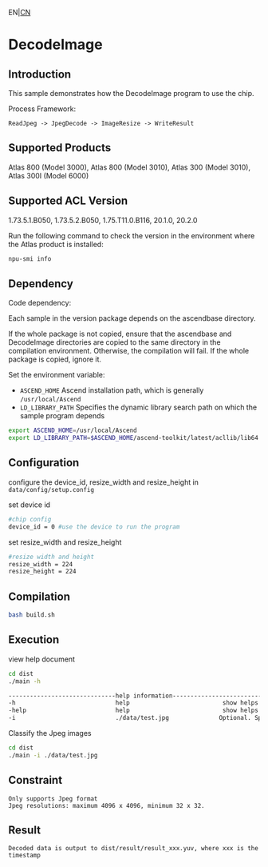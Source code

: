 EN|[CN](README.zh.md)
# DecodeImage

## Introduction

This sample demonstrates how the DecodeImage program to use the chip.

Process Framework:
```
ReadJpeg -> JpegDecode -> ImageResize -> WriteResult
```

## Supported Products

Atlas 800 (Model 3000), Atlas 800 (Model 3010), Atlas 300 (Model 3010), Atlas 300I (Model 6000)

## Supported ACL Version

1.73.5.1.B050, 1.73.5.2.B050, 1.75.T11.0.B116, 20.1.0, 20.2.0

Run the following command to check the version in the environment where the Atlas product is installed:
```bash
npu-smi info
```

## Dependency

Code dependency:

Each sample in the version package depends on the ascendbase directory.

If the whole package is not copied, ensure that the ascendbase and DecodeImage directories are copied to the same directory in the compilation environment. Otherwise, the compilation will fail. If the whole package is copied, ignore it.

Set the environment variable:
*  `ASCEND_HOME`      Ascend installation path, which is generally `/usr/local/Ascend`
*  `LD_LIBRARY_PATH`  Specifies the dynamic library search path on which the sample program depends

```bash
export ASCEND_HOME=/usr/local/Ascend
export LD_LIBRARY_PATH=$ASCEND_HOME/ascend-toolkit/latest/acllib/lib64:$LD_LIBRARY_PATH
```

## Configuration

configure the device_id, resize_width and resize_height in `data/config/setup.config`

set device id
```bash
#chip config
device_id = 0 #use the device to run the program
```
set resize_width and resize_height
```bash
#resize width and height
resize_width = 224
resize_height = 224
```

## Compilation
```bash
bash build.sh
```

## Execution
view help document
```bash
cd dist
./main -h

------------------------------help information------------------------------
-h                            help                          show helps
-help                         help                          show helps
-i                            ./data/test.jpg              Optional. Specify the input image, default: ./data/test.jpg
```

Classify the Jpeg images
```bash
cd dist
./main -i ./data/test.jpg
```

## Constraint
```
Only supports Jpeg format
Jpeg resolutions: maximum 4096 x 4096, minimum 32 x 32.
```

## Result
```
Decoded data is output to dist/result/result_xxx.yuv, where xxx is the timestamp
```
